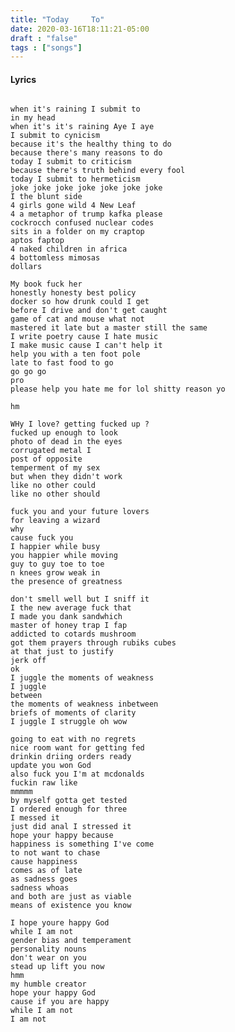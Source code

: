 ```yaml
---
title: "Today     To"
date: 2020-03-16T18:11:21-05:00
draft : "false"
tags : ["songs"]
---
```


<!--more-->

#### Lyrics

```

when it's raining I submit to
in my head
when it's it's raining Aye I aye
I submit to cynicism
because it's the healthy thing to do
because there's many reasons to do
today I submit to criticism
because there's truth behind every fool
today I submit to hermeticism
joke joke joke joke joke joke joke
I the blunt side
4 girls gone wild 4 New Leaf
4 a metaphor of trump kafka please
cockrocch confused nuclear codes
sits in a folder on my craptop
aptos faptop
4 naked children in africa
4 bottomless mimosas
dollars

My book fuck her
honestly honesty best policy
docker so how drunk could I get
before I drive and don't get caught
game of cat and mouse what not
mastered it late but a master still the same
I write poetry cause I hate music
I make music cause I can't help it
help you with a ten foot pole
late to fast food to go
go go go
pro
please help you hate me for lol shitty reason yo

hm

WHy I love? getting fucked up ?
fucked up enough to look
photo of dead in the eyes
corrugated metal I
post of opposite
temperment of my sex
but when they didn't work
like no other could
like no other should

fuck you and your future lovers
for leaving a wizard
why
cause fuck you
I happier while busy
you happier while moving
guy to guy toe to toe
n knees grow weak in
the presence of greatness

don't smell well but I sniff it
I the new average fuck that
I made you dank sandwhich
master of honey trap I fap
addicted to cotards mushroom
got them prayers through rubiks cubes
at that just to justify
jerk off
ok
I juggle the moments of weakness
I juggle
between
the moments of weakness inbetween
briefs of moments of clarity
I juggle I struggle oh wow

going to eat with no regrets
nice room want for getting fed
drinkin driing orders ready
update you won God
also fuck you I'm at mcdonalds
fuckin raw like
mmmmm
by myself gotta get tested
I ordered enough for three
I messed it
just did anal I stressed it
hope your happy because
happiness is something I've come
to not want to chase
cause happiness
comes as of late
as sadness goes
sadness whoas
and both are just as viable
means of existence you know

I hope youre happy God
while I am not
gender bias and temperament
personality nouns
don't wear on you
stead up lift you now
hmm
my humble creator
hope your happy God
cause if you are happy
while I am not
I am not

```

<!--
♩     Musical quarter note     &#9833;
♪     Musical eighth note      &#9834;
♫     Musical single bar note  &#9835;
♬     Musical double bar note  &#9836;
𝄪     Double sharp note                  &#119082;
𝄆     Musical Symbol Left Repeat Sign    &#x1D106;
𝄇     Musical Symbol Right Repeat Sign   &#x1D107;
𝄈     Musical Symbol Repeat Dots         &#x1D108;
𝄐     Musical Symbol Fermata             &#x1D110;
𝄑     Musical Symbol Fermata Below       &#x1D111;
𝄒     Musical Symbol Breath Mark         &#x1D112;
𝆒     Musical Symbol Crescendo           &#x1D192;
𝆓     Musical Symbol Decrescendo         &#x1D193;
𝄫     Double flat note                   &#119083;
𝄞     G clef     &#119070;
𝄢     F clef     &#119074;
𝄡     C clef     &#119073; -->
